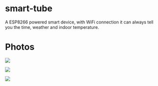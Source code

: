 # smart-tube
A ESP8266 powered smart device, with WiFi connection it can always tell you the time, weather and indoor temperature.

# Photos
![](https://github.com/MagicCube/smart-tube/raw/master/images/IMG_8463.JPG)

![](https://github.com/MagicCube/smart-tube/raw/master/images/IMG_8465.JPG)

![](https://github.com/MagicCube/smart-tube/raw/master/images/cad.png)
